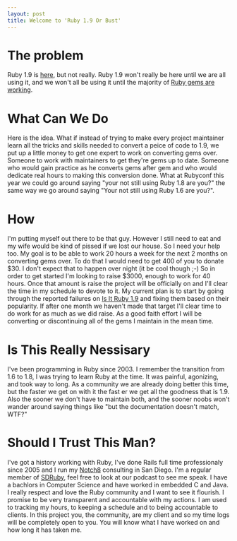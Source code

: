```yaml
---
layout: post
title: Welcome to 'Ruby 1.9 Or Bust'
---
```


# The problem #

Ruby 1.9 is [here](http://ruby-lang.org), but not really.  Ruby 1.9 won't really be here until we are all using it, and we won't all be using it until the majority of [Ruby gems are working](http://isitruby19.com/).

# What Can We Do #

Here is the idea.  What if instead of trying to make every project maintainer learn all the tricks and skills needed to convert a peice of code to 1.9, we put up a little money to get one expert to work on converting gems over.  Someone to work with maintainers to get they're gems up to date.  Someone who would gain practice as he converts gems after gem and who would dedicate real hours to making this conversion done.  What at Rubyconf this year we could go around saying "your not still using Ruby 1.8 are you?" the same way we go around saying "Your not still using Ruby 1.6 are you?".  

# How #

I'm putting myself out there to be that guy.  However I still need to eat and my wife would be kind of pissed if we lost our house.  So I need your help too.  My goal is to be able to work 20 hours a week for the next 2 months on converting gems over.  To do that I would need to get 400 of you to donate &#36;30.  I don't expect that to happen over night (it be cool though ;-)  So in order to get started I'm looking to raise &#36;3000, enough to work for 40 hours.  Once that amount is raise the project will be officially on and I'll clear the time in my schedule to devote to it.  My current plan is to start by going through the reported failures on [Is It Ruby 1.9](http://isitruby19.com/) and fixing them based on their popularity.  If after one month we haven't made that target I'll clear time to do work for as much as we did raise.  As a good faith effort I will be converting or discontinuing all of the gems I maintain in the mean time.

# Is This Really Nessisary #

I've been programming in Ruby since 2003.  I remember the transition from 1.6 to 1.8, I was trying to learn Ruby at the time.  It was painful, agonizing, and took way to long.  As a community we are already doing better this time, but the faster we get on with it the fast
er we get all the goodness that is 1.9.  Also the sooner we don't have to maintain both, and the sooner noobs won't wander around saying things like "but the documentation doesn't match, WTF?"

# Should I Trust This Man? #

I've got a history working with Ruby, I've done Rails full time professionaly since 2005 and I run my [Notch8](http://notch8.com) consulting in San Diego.  I'm a regular member of [SDRuby](http://sdruby.com), feel free to look at our podcast to see me speak.  I have a bachlors in Computer Science and have worked in embedded C and Java.  I really respect and love the Ruby community and I want to see it flourish.  I promise to be very transparent and accountable with my actions.  I am used to tracking my hours, to keeping a schedule and to being accountable to clients.  In this project you, the community, are my client and so my time logs will be completely open to you.  You will know what I have worked on and how long it has taken me.
